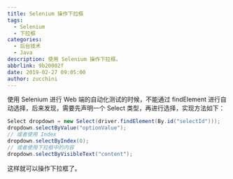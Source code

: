 ```yaml
---
title: Selenium 操作下拉框
tags:
  - Selenium
  - 下拉框
categories:
  - 后台技术
  - Java
description: 使用 Selenium 操作下拉框。
abbrlink: 9b20002f
date: 2019-02-27 09:05:00
author: zucchini
---
```


使用 Selenium 进行 Web 端的自动化测试的时候，不能通过 findElement 进行自动选择，后来发现，需要先声明一个 Select 类型，再进行选择，实现方法如下：

```java
Select dropdown = new Select(driver.findElement(By.id("selectId")));
dropdown.selectByValue("optionValue");
// 或者使用 Index
dropdown.selectByIndex(0);
// 或者使用下拉框中的内容
dropdown.selectByVisibleText("content");
```

这样就可以操作下拉框了。
